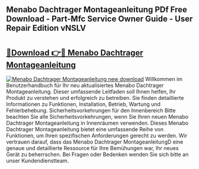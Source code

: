## Menabo Dachtrager Montageanleitung PDf Free Download - Part-Mfc Service Owner Guide - User Repair Edition vNSLV

# <h2><a href="http://df8tis6.blite.top/?on=Menabo+Dachtrager+Montageanleitung">🔗Download 👉🔴 Menabo Dachtrager Montageanleitung</a></h2>

[![Menabo Dachtrager Montageanleitung new download](https://i.imgur.com/lujVjoI.png)](http://df8tis6.blite.top/?on=Menabo+Dachtrager+Montageanleitung)
Willkommen im Benutzerhandbuch für Ihr neu aktualisiertes Menabo Dachtrager Montageanleitung. Dieser umfassende Leitfaden soll Ihnen helfen, Ihr Produkt zu verstehen und erfolgreich zu betreiben. Sie finden detaillierte Informationen zu Funktionen, Installation, Betrieb, Wartung und Fehlerbehebung. Sicherheitsvorkehrungen für den Innenbereich Bitte beachten Sie alle Sicherheitsvorkehrungen, wenn Sie Ihren neuen Menabo Dachtrager Montageanleitung in Innenräumen verwenden. Dieses Menabo Dachtrager Montageanleitung bietet eine umfassende Reihe von Funktionen, um Ihren spezifischen Anforderungen gerecht zu werden. Wir vertrauen darauf, dass das Menabo Dachtrager MontageanleitungD eine genaue und detaillierte Ressource für Ihre Bemühungen war, Ihr neues Gerät zu beherrschen. Bei Fragen oder Bedenken wenden Sie sich bitte an unser Kundendienstteam.
